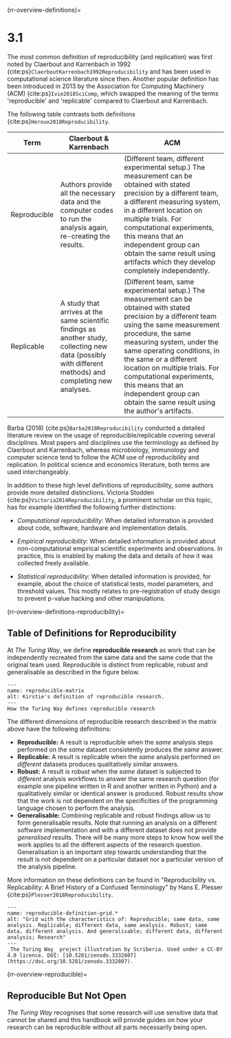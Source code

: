 (rr-overview-definitions)=
# 3.1

The most common definition of reproducibility (and replication) was first noted by Claerbout and Karrenbach in 1992 {cite:ps}`ClaerboutKarrenbach1992Reproducibility` and has been used in computational science literature since then.
Another popular definition has been introduced in 2013 by the Association for Computing Machinery (ACM) {cite:ps}`Ivie2018SciComp`, which swapped the meaning of the terms 'reproducible' and 'replicable' compared to Claerbout and Karrenbach.

The following table contrasts both definitions {cite:ps}`Heroux2018Reproducibility`.

| Term | Claerbout & Karrenbach | ACM |
| -----|------------------------|-----|
| Reproducible | Authors provide all the necessary data and the computer codes to run the analysis again, re-creating the results.| (Different team, different experimental setup.) The measurement can be obtained with stated precision by a different team, a different measuring system, in a different location on multiple trials. For computational experiments, this means that an independent group can obtain the same result using artifacts which they develop completely independently. |
| Replicable |  A study that arrives at the same scientific findings as another study, collecting new data (possibly with different methods) and completing new analyses. | (Different team, same experimental setup.) The measurement can be obtained with stated precision by a different team using the same measurement procedure, the same measuring system, under the same operating conditions, in the same or a different location on multiple trials. For computational experiments, this means that an independent group can obtain the same result using the author's artifacts. |

Barba (2018) {cite:ps}`Barba2018Reproducibility` conducted a detailed literature review on the usage of reproducible/replicable covering several disciplines.
Most papers and disciplines use the terminology as defined by Claerbout and Karrenbach, whereas microbiology, immunology and computer science tend to follow the ACM use of reproducibility and replication.
In political science and economics literature, both terms are used interchangeably.

In addition to these high level definitions of reproducibility, some authors provide more detailed distinctions.
Victoria Stodden {cite:ps}`Victoria2014Reproducibility`, a prominent scholar on this topic, has for example identified the following further distinctions:

- _Computational reproducibility_: When detailed information is provided about code, software, hardware and implementation details.

- _Empirical reproducibility_: When detailed information is provided about non-computational empirical scientific experiments and observations. In practice, this is enabled by making the data and details of how it was collected freely available.

- _Statistical reproducibility_: When detailed information is provided, for example, about the choice of statistical tests, model parameters, and threshold values. This mostly relates to pre-registration of study design to prevent p-value hacking and other manipulations.

(rr-overview-definitions-reproducibility)=
## Table of Definitions for Reproducibility

At _The Turing Way_, we define **reproducible research** as work that can be independently recreated from the same data and the same code that the original team used.
Reproducible is distinct from replicable, robust and generalisable as described in the figure below.


```{figure} ../../figures/reproducible-matrix.*
---
name: reproducible-matrix
alt: Kirstie's definition of reproducible research.
---
How the Turing Way defines reproducible research
```

The different dimensions of reproducible research described in the matrix above have the following definitions:

- **Reproducible:** A result is reproducible when the _same_ analysis steps performed on the _same_ dataset consistently produces the _same_ answer.
- **Replicable:** A result is replicable when the _same_ analysis performed on _different_ datasets produces qualitatively similar answers.
- **Robust:** A result is robust when the _same_ dataset is subjected to _different_ analysis workflows to answer the same research question (for example one pipeline written in R and another written in Python) and a qualitatively similar or identical answer is produced.
  Robust results show that the work is not dependent on the specificities of the programming language chosen to perform the analysis.
- **Generalisable:** Combining replicable and robust findings allow us to form generalisable results.
  Note that running an analysis on a different software implementation and with a different dataset does not provide _generalised_ results.
  There will be many more steps to know how well the work applies to all the different aspects of the research question.
  Generalisation is an important step towards understanding that the result is not dependent on a particular dataset nor a particular version of the analysis pipeline.

More information on these definitions can be found in "Reproducibility vs. Replicability: A Brief History of a Confused Terminology" by Hans E. Plesser {cite:ps}`Plesser2018Reproducibility`.

```{figure} ../../figures/reproducible-definition-grid.*
---
name: reproducible-definition-grid.*
alt: "Grid with the characteristics of: Reproducible; same data, same analysis. Replicable; different data, same analysis. Robust; same data, different analysis. And generalisable; different data, different analysis; Research"
---
_The Turing Way_ project illustration by Scriberia. Used under a CC-BY 4.0 licence. DOI: [10.5281/zenodo.3332807](https://doi.org/10.5281/zenodo.3332807).
```

(rr-overview-reproducible)=
## Reproducible But Not Open

_The Turing Way_ recognises that some research will use sensitive data that cannot be shared and this handbook will provide guides on how your research can be reproducible without all parts necessarily being open.
